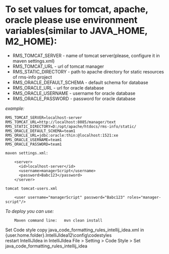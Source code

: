 To set values for tomcat, apache, oracle please use environment variables(similar to JAVA_HOME, M2_HOME):
=========================================================================================================

* RMS_TOMCAT_SERVER - name of tomcat server(please, configure it in maven settings.xml)
* RMS_TOMCAT_URL - url of tomcat manager
* RMS_STATIC_DIRECTORY - path to apache directory for static resources of rms-info project
* RMS_ORACLE_DEFAULT_SCHEMA - default schema for database
* RMS_ORACLE_URL - url for oracle database
* RMS_ORACLE_USERNAME - username for oracle database
* RMS_ORACLE_PASSWORD - password for oracle database


_example:_

    RMS_TOMCAT_SERVER=localhost-server
    RMS_TOMCAT_URL=http://localhost:8085/manager/text
    RMS_STATIC_DIRECTORY=D:/opt/apache/htdocs/rms-info/static/
    RMS_ORACLE_DEFAULT_SCHEMA=team1
    RMS_ORACLE_URL=jdbc:oracle:thin:@localhost:1521:xe
    RMS_ORACLE_USERNAME=team1
    RMS_ORACLE_PASSWORD=team1

    maven settings.xml:

    	<server>
          <id>localhost-server</id>
          <username>managerScript</username>
          <password>Babc123</password>
        </server>

    tomcat tomcat-users.xml

        <user username="managerScript" password="Babc123" roles="manager-script"/>


_To deploy you can use:_

        Maven command line:   mvn clean install

Set Code style
	copy java_code_formatting_rules_intellij_idea.xml in {user.home.folder}\.IntelliJIdea12\config\codestyles\
        restart IntelliJIdea
        in IntelliJIdea File > Setting > Code Style > Set java_code_formatting_rules_intellij_idea